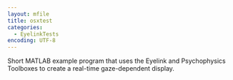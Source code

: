 ```yaml
---
layout: mfile
title: osxtest
categories:
  - EyelinkTests
encoding: UTF-8
---
```


Short MATLAB example program that uses the Eyelink and Psychophysics
Toolboxes to create a real-time gaze-dependent display.